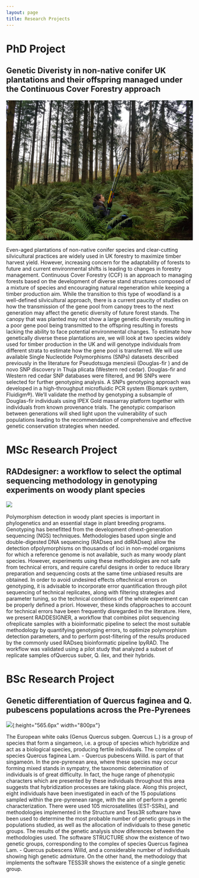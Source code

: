 ```yaml
---
layout: page
title: Research Projects
---
```

# PhD Project

## Genetic Diveristy in non-native conifer UK plantations and their offspring managed under the Continuous Cover Forestry approach

![](/img/IMG-20211205-WA0015.jpg)

Even-aged plantations of non-native conifer species and clear-cutting silvicultural practices are widely used in UK forestry to maximize timber harvest yield. However, increasing concern for the adaptability of forests to future and current environmental shifts is leading to changes in forestry management. Continuous Cover Forestry (CCF) is an approach to managing forests based on the development of diverse stand structures composed of a mixture of species and encouraging natural regeneration while keeping a timber production aim. While the transition to this type of woodland is a well-defined silvicultural approach, there is a current paucity of studies on how the transmission of the gene pool from canopy trees to the next generation may affect the genetic diversity of future forest stands. The canopy that was planted may not show a large genetic diversity resulting in a poor gene pool being transmitted to the offspring resulting in forests lacking the ability to face potential environmental changes. To estimate how genetically diverse these plantations are, we will look at two species widely used for timber production in the UK and will genotype individuals from different strata to estimate how the gene pool is transferred. We will use available Single Nucleotide Polymorphisms (SNPs) datasets described previously in the literature for Pseudotsuga menziesii (Douglas-fir ) and de novo SNP discovery in Thuja plicata (Western red cedar). Douglas-fir and Western red cedar SNP databases were filtered, and 96 SNPs were selected for further genotyping analysis. A SNPs genotyping approach was developed in a high-throughput microfluidic PCR system (Biomark system, Fluidigm®). We’ll validate the method by genotyping a subsample of Douglas-fir individuals using IPEX Gold massarray platform together with individuals from known provenance trials. The genotypic comparison between generations will shed light upon the vulnerability of such populations leading to the recommendation of comprehensive and effective genetic conservation strategies when needed. 



# MSc Research Project 

## RADdesigner: a workflow to select the optimal sequencing methodology in genotyping experiments on woody plant species

![](/img/20180315_generalunmbráculo.jpg)

Polymorphism detection in woody plant species is important in phylogenetics and an essential stage in plant breeding programs. Genotyping has benefitted from the development ofnext-generation sequencing (NGS) techniques. Methodologies based upon single and double-digested DNA sequencing (RADseq and ddRADseq) allow the detection ofpolymorphisms on thousands of loci in non-model organisms for which a reference genome is not available, such as many woody plant species. However, experiments using these methodologies are not safe from technical errors, and require careful designs in order to reduce library preparation and sequencing costs at the same time unbiased results are obtained. In order to avoid undesired effects oftechnical errors on genotyping, it is advisable to incorporate error quantification through pilot sequencing of technical replicates, along with filtering strategies and parameter tuning, so the technical conditions of the whole experiment can be properly defined a priori. However, these kinds ofapproaches to account for technical errors have been frequently disregarded in the literature. Here, we present RADDESIGNER, a workflow that combines pilot sequencing ofreplicate samples with a bioinformatic pipeline to select the most suitable methodology by quantifying genotyping errors, to optimize polymorphism detection parameters, and to perform post-filtering of the results produced by the commonly used RADseq bioinformatic pipeline IpyRAD. The workflow was validated using a pilot study that analyzed a subset of replicate samples ofQuercus suber, Q. ilex, and their hybrids.

# BSc Research Project 

## Genetic differentiation of Quercus faginea and Q. pubescens populations across the Pre-Pyrenees

![](/img/fag_hum8cleaves.jpeg){:height="565.6px" width="800px"}

The European white oaks (Genus Quercus subgen. Quercus L.) is a group of species that form a singameon, i.e. a group of species which hybridize and act as a biological species, producing fertile individuals. The complex of species Quercus faginea Lam. - Quercus pubescens Willd. is part of that singameón. In the pre-pyrenean area, where these species may occur forming mixed stands in sympatry, the taxonomic determination of individuals is of great difficulty. In fact, the huge range of phenotypic characters which are presented by these individuals throughout this area suggests that hybridization processes are taking place. Along this project, eight individuals have been investigated in each of the 15 populations sampled within the pre-pyrenean range, with the aim of perform a genetic characterization. There were used 105 microsatellites (EST-SSRs), and methodologies implemented in the Structure and Tess3R software have been used to determine the most probable number of genetic groups in the populations studied, as well as the allocation of individuals to these genetic groups. The results of the genetic analysis show diferences between the methodologies used. The software STRUCTURE show the existence of two genetic groups, corresponding to the complex of species Quercus faginea Lam. - Quercus pubescens Willd, and a considerable number of individuals showing high genetic admixture. On the other hand, the methodology that implements the software TESS3R shows the existence of a single genetic group.
